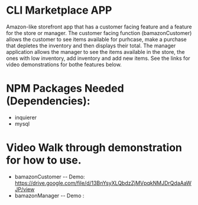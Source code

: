 # CLI Marketplace APP

Amazon-like storefront app that has a customer facing feature and a feature for the store or manager. The customer facing function (bamazonCustomer) allows the customer to see items available for purhcase, make a purchase that depletes the inventory and then displays their total. The manager application allows the manager to see the items available in the store, the ones with low inventory, add inventory and add new items. See the links for video demonstrations for bothe features below. 


# NPM Packages Needed (Dependencies):

* inquierer
* mysql


# Video Walk through demonstration for how to use. 
* bamazonCustomer -- Demo: https://drive.google.com/file/d/13BnYsyXLQbdzZjMVpqkNMJDrQdaAaWJP/view
* bamazonManager -- Demo :

